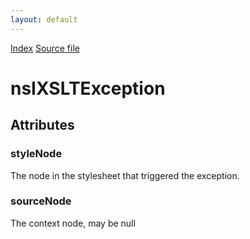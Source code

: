 ```yaml
---
layout: default
---
```

<div id='links'><a href="../index.html">Index</a>
<a href="http://dxr.mozilla.org/mozilla-central/source/dom/xslt/nsIXSLTException.idl">Source file</a>
</div>

# nsIXSLTException #

## Attributes ##

### styleNode ###
  
The node in the stylesheet that triggered the exception.  
  

### sourceNode ###
  
The context node, may be null  
  

